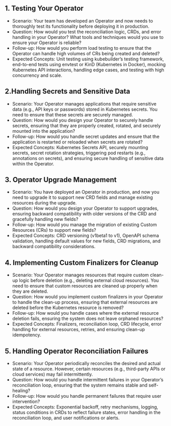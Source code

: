 ## 1. Testing Your Operator
- Scenario: Your team has developed an Operator and now needs to thoroughly test its functionality before deploying it in production.
- Question: How would you test the reconciliation logic, CRDs, and error handling in your Operator? What tools and techniques would you use to ensure your Operator is reliable?
- Follow-up: How would you perform load testing to ensure that the Operator can handle high volumes of CRs being created and deleted?
- Expected Concepts: Unit testing using kubebuilder’s testing framework, end-to-end tests using envtest or KinD (Kubernetes in Docker), mocking Kubernetes API interactions, handling edge cases, and testing with high concurrency and scale.

## 2.Handling Secrets and Sensitive Data
- Scenario: Your Operator manages applications that require sensitive data (e.g., API keys or passwords) stored in Kubernetes secrets. You need to ensure that these secrets are securely managed.
- Question: How would you design your Operator to securely handle secrets, ensuring that they are properly created, rotated, and securely mounted into the application?
- Follow-up: How would you handle secret updates and ensure that the application is restarted or reloaded when secrets are rotated?
- Expected Concepts: Kubernetes Secrets API, securely mounting secrets, secret rotation strategies, triggering pod restarts (e.g., annotations on secrets), and ensuring secure handling of sensitive data within the Operator.

## 3. Operator Upgrade Management
- Scenario: You have deployed an Operator in production, and now you need to upgrade it to support new CRD fields and manage existing resources during the upgrade.
- Question: How would you design your Operator to support upgrades, ensuring backward compatibility with older versions of the CRD and gracefully handling new fields?
- Follow-up: How would you manage the migration of existing Custom Resources (CRs) to support new fields?
- Expected Concepts: CRD versioning (v1beta1 to v1), OpenAPI schema validation, handling default values for new fields, CRD migrations, and backward compatibility considerations.

## 4. Implementing Custom Finalizers for Cleanup
- Scenario: Your Operator manages resources that require custom clean-up logic before deletion (e.g., deleting external cloud resources). You need to ensure that custom resources are cleaned up properly when they are deleted.
- Question: How would you implement custom finalizers in your Operator to handle the clean-up process, ensuring that external resources are deleted before the Kubernetes resource is removed?
- Follow-up: How would you handle cases where the external resource deletion fails, ensuring the system does not leave orphaned resources?
- Expected Concepts: Finalizers, reconciliation loop, CRD lifecycle, error handling for external resources, retries, and ensuring clean-up idempotency. 

## 5. Handling Operator Reconciliation Failures
- Scenario: Your Operator periodically reconciles the desired and actual state of a resource. However, certain resources (e.g., third-party APIs or cloud services) may fail intermittently.
- Question: How would you handle intermittent failures in your Operator’s reconciliation loop, ensuring that the system remains stable and self-healing?
- Follow-up: How would you handle permanent failures that require user intervention?
- Expected Concepts: Exponential backoff, retry mechanisms, logging, status conditions in CRDs to reflect failure states, error handling in the reconciliation loop, and user notifications or alerts.
